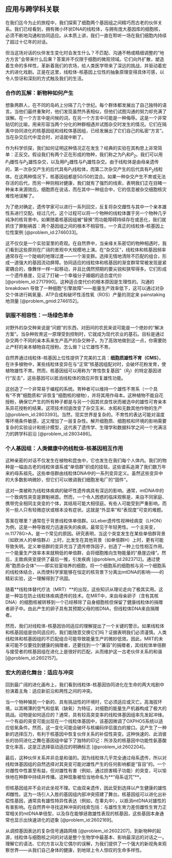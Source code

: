 ## 应用与跨学科关联

在我们迄今为止的旅程中，我们探索了细胞两个基因组之间精巧而古老的伙伴关系。我们已经看到，拥有微小环状DNA的线粒体，与拥有庞大基因库的细胞核，必须不断地沟通和协同适应。从本质上讲，我们一直在聆听一场在我们细胞内持续了超过十亿年的对话。

但当这场对话的伙伴发生变化时会发生什么？不匹配、沟通不畅或精细调整的“地方方言”会带来什么后果？答案并不仅限于细胞的微观领域。它们向外扩散，塑造着生命的多样性，革新着我们的农场，给人类医学带来了深远的挑战，并驱动着宏大的进化戏剧。正是在这里，线粒体-核基因上位性的抽象原理变得具体可感，以令人惊讶和深刻的方式触及我们的生活。

### 合作的瓦解：新物种如何产生

想象两群人，在不同的岛屿上分隔了几个世纪。每个群体都发展出了自己独特的语言。当他们最终重聚时，他们发现虽然外表相似，但他们试图沟通的努力却充满了误解。在一个方言中是问候的词，在另一个方言中可能是一种侮辱。这是一个非常贴切的比喻，用来形容当两个分化的种群相遇并试图杂交时发生的情况。它们在隔离中协同进化的核基因组和线粒体基因组，已经发展出了它们自己的私密“方言”。当在杂交后代中混合时，对话就中断了。

作为科学侦探，我们如何证明这种情况正在发生？经典的实验在其构思上非常简单：正反交。假设我们有两个正在形成的物种，我们称之为$P_1$和$P_2$。我们可以用$P_1$雌性与$P_2$雄性杂交，以及用$P_2$雌性与$P_1$雄性杂交。由于线粒体是由母亲遗传的，第一次杂交产生的后代具有$P_1$线粒体，而第二次杂交产生的后代具有$P_2$线粒体。在这两种情况下，核基因组都是50/50的混合。如果一种杂交产生不育或无法存活的后代，而另一种则相对健康，我们就有了强烈的线索，表明我们正在目睹一种亲本来源效应。细胞质在说话，而在其中一种组合中，它的信息被杂交细胞核灾难性地误解了。

为了绝对确定，遗传学家可以进行一系列回交，反复将杂交雌性与其中一个亲本雄性系进行交配。经过几代，这个过程可以将一个物种的线粒体置于另一个物种几乎纯净的核背景中。如果随着核基因组被“替换”而功能障碍持续存在或恶化，我们就抓住了罪魁祸首：两个基因组之间的根本不相容性，一个真正的线粒体-核基因上位性案例 [@problem_id:2746033]。

这不仅仅是一个实验室里的奇观。在自然界中，当亲缘关系密切的物种相遇时，我们看到这些原则在广阔的景观中大规模地上演。在“杂交区”，线粒体和核基因频率通常存在一个陡峭的地理过渡——一个渐变群。选择无情地清除不匹配的组合，形成一道强大的基因流动屏障。协同适应的线粒体和核基因的渐变群常常被发现是紧密耦合的，像舞伴一样一起移动，并且比偶然预期的要尖锐和狭窄得多。它们形成一个遗传悬崖，见证了打破一个幸福分子婚姻的适合度代价 [@problem_id:2717990]。这种适合度代价的根本原因是生理性的。沟通的 breakdown 导致了一种细胞“引擎故障”——能量生产效率低下，这可以通过对杂交个体进行耗氧量、ATP合成和破坏性活性氧（ROS）产量的测定来 painstaking 地测量 [@problem_gmid:2746152]。

### 驯服不相容性：一场绿色革命

对野外的杂交种来说是“问题”的东西，对田间的农民来说可能是一个绝妙的“解决方案”。当杂种败育这一原理受到控制时，它就成为现代农业的基石。目标是通过杂交两个不同的亲本系来生产高产的杂交种子。为了高效地做到这一点，你需要防止产籽的亲本植物自花授粉。怎么做？让它雄性不育。

自然界通过线粒体-核基因上位性提供了完美的工具：**细胞质雄性不育（CMS）**。在许多植物中，某些线粒体变异在与“正常”核基因组配对时，会破坏花粉发育，使植物雄性不育。然而，核基因组可以用称为“育性恢复基因”（$R_f$）的特定基因进行“反击”，这些基因可以抵消线粒体的效应并恢复雄性功能。

这创造了一个非常易于编程的系统。育种者可以维持一个雄性不育系（一个具有“不育”细胞质和“非恢复”细胞核的植物），并将其用作母本。这种植物不能自花授粉，确保它产生的所有种子都是与另一个因其优良性状而被选中的雄性可育亲本系异花授粉的结果。这项技术彻底改变了杂交玉米、水稻和无数其他作物的生产 [@problem_id:2803393]。当然，现实世界是复杂的。不育性的表达可能对温度等环境条件敏感，这又增加了一层复杂性。解开细胞质、细胞核和环境的影响需要复杂的实验设计和统计模型，这代表了遗传学、生理学和数据科学之间一个充满活力的跨学科前沿 [@problem_id:2803486]。

### 个人基因组：人类健康中的线粒体-核基因相互作用

这种亲密的对话不仅发生在植物和昆虫中，它也发生在我们每个人体内。我们的物种是一幅由古老的线粒体谱系或“单倍群”织成的挂毯，这些谱系追溯了我们数万年来的母系祖先。这些单倍群由线粒体DNA中的一系列变异定义。虽然这些变异中的大多数影响微妙，但它们可以微调我们细胞发电厂的“固件”。

这对一类被称为线粒体疾病的破坏性遗传病具有深远的影响。通常，mtDNA中的一个致病性突变是罪魁祸首。然而，一个令人困惑的临床观察是，来自不同家庭、携带完全相同主突变的个体，其结局可能大相径庭。有些人可能受到严重影响，而另一些人只有轻微症状或根本没有症状。这就是“外显率”和“表现度”可变的难题。

答案在哪里？通常在于背景线粒体单倍群。以Leber遗传性视神经病变（LHON）为例，这是一种导致视力迅速丧失的疾病，最常见于年轻男性。一个主突变，m.$11778$G$>$A，是一个常见的原因。研究表明，当这个突变发生在某些单倍群背景（如欧洲人的单倍群J）上时，比发生在其他背景（如单倍群H）上时，更有可能导致失明。定义单倍群的变异充当了遗传修饰因子，创造了一种上位性相互作用。一个能量生产效率本来就稍低的单倍群，会将细胞推向生物能量的“悬崖边缘”。然后，主致病突变提供了最后一推，引发疾病 [@problem_id:2823712]。通过使用“胞质杂合体”——即实验室培养的细胞，将一个细胞系的细胞核与另一个细胞系的线粒体结合，从而使科学家能够在恒定的核背景下分离出mtDNA的影响——的精彩实验，这一理解得到了巩固。

随着**线粒体替代疗法（MRT）**的出现，这些知识从理论走向了极其实用。这是一种旨在防止线粒体疾病遗传的技术。在MRT中，来自母亲卵子（含有其核DNA）的细胞核被转移到一个已经移除了自身细胞核但保留了健康线粒体的捐赠者卵子中。由此产生的卵子具有其预期父母的核DNA，但线粒体DNA来自捐赠者。

然而，我们对线粒体-核基因协同适应的理解提出了一个关键的警示。如果线粒体和核基因组是协同适应的，我们能随意交换它们吗？证据表明我们必须谨慎。人类线粒体和核基因组的不匹配组合可能导致能量生产的微妙低效。因此，MRT的未来可能不仅要找到健康的捐赠者，还要找到一个“兼容”的捐赠者，其线粒体单倍群与接受者的核基因组在进化上是很好的匹配，从而维护这一古老伙伴关系的和谐 [@problem_id:2602157]。

### 宏大的进化舞台：适应与冲突

回到最广阔的进化画布上，我们看到线粒体-核基因协同进化在生命的两大戏剧中扮演着主角：适应新前沿和两性之间的冲突。

当一个物种殖民一个新的、具有挑战性的环境时，它必须适应或灭亡。高海拔环境，以其稀薄的空气和低氧（缺氧）为特征，对细胞的能量生产机器构成了极大的挑战。动物是如何适应的？通常，具有较高突变率的线粒体基因组率先发起冲锋。一个有益的突变可能出现在一个线粒体基因中，该基因微调了OXPHOS系统以适应低氧条件。然而，这一变化可能会破坏与核编码伴侣蛋白的接口。这产生了一种新的选择压力，有利于核基因中恢复伙伴关系的补偿性突变。这种快速的、此消彼长的协同进化之舞在基因组中留下了独特的印记：所涉及的核基因中功能性氨基酸变化率高，这是正选择驱动适应的明确标志 [@problem_id:2602204]。

最后，这种伙伴关系并非总是和谐的。因为线粒体几乎完全通过母系遗传，所以对线粒体基因组的自然选择对其突变可能对雄性产生的任何影响都是“盲目”的。一个对雌性中性甚至有益，但对雄性有害（例如，通过损害精子功能）的突变，可以愉快地在种群中持续并传播。这种现象被恰当地命名为**“母系诅咒”**。

但核基因组并不会对此坐视不理。它由双亲遗传，因此受到选择以产生健康的雄性*和*雌性。这为一场引人入胜的基因组内部冲突搭建了舞台。核基因组可以进化出补偿性基因，通常具有雄性特异性表达（例如，在睾丸中），以抵消mtDNA对雄性的有害影响。在自然界中寻找这种冲突的线索包括：与雄性生育力差但雌性生育力正常相关的mtDNA单倍型，以及存在能够拯救雄性表现的核基因，这些基因本身通常也显示出快速进化的迹象 [@problem_id:2602169]。

从调控基因表达的复杂信号通路网络 [@problem_id:2602207]，到新物种的起源，线粒体与细胞核之间的对话是整个生物学中最基本、影响最深远的对话之一。理解它的语法、它的方言以及它偶尔的误解，为我们提供了一个强大的新视角来观察世界——从我们自己身体的健康，到地球上令人惊叹的生命多样性。